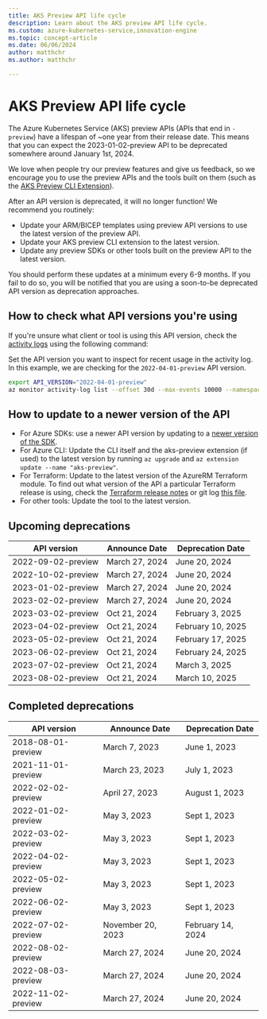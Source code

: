 ```yaml
---
title: AKS Preview API life cycle
description: Learn about the AKS preview API life cycle.
ms.custom: azure-kubernetes-service,innovation-engine
ms.topic: concept-article
ms.date: 06/06/2024
author: matthchr
ms.author: matthchr

---
```


# AKS Preview API life cycle

The Azure Kubernetes Service (AKS) preview APIs (APIs that end in `-preview`) have a lifespan of ~one year from their release date.
This means that you can expect the 2023-01-02-preview API to be deprecated somewhere around January 1st, 2024. 

We love when people try our preview features and give us feedback, so we encourage you to use the preview APIs and the
tools built on them (such as the [AKS Preview CLI Extension](https://github.com/Azure/azure-cli-extensions/tree/main/src/aks-preview)).

After an API version is deprecated, it will no longer function! We recommend you routinely:
- Update your ARM/BICEP templates using preview API versions to use the latest version of the preview API.
- Update your AKS preview CLI extension to the latest version.
- Update any preview SDKs or other tools built on the preview API to the latest version.

You should perform these updates at a minimum every 6-9 months. If you fail to do so, you will be notified that you are using a soon-to-be deprecated 
API version as deprecation approaches.

## How to check what API versions you're using

If you're unsure what client or tool is using this API version, check the [activity logs](/azure/azure-monitor/essentials/activity-log)
using the following command:

Set the API version you want to inspect for recent usage in the activity log. In this example, we are checking for the `2022-04-01-preview` API version.

```bash
export API_VERSION="2022-04-01-preview"
az monitor activity-log list --offset 30d --max-events 10000 --namespace microsoft.containerservice --query "[?eventName.value == 'EndRequest' && contains(not_null(httpRequest.uri,''), '$API_VERSION')]"
```

## How to update to a newer version of the API

- For Azure SDKs: use a newer API version by updating to a [newer version of the SDK](https://azure.github.io/azure-sdk/releases/latest/index.html?search=containerservice).
- For Azure CLI: Update the CLI itself and the aks-preview extension (if used) to the latest version by running `az upgrade` and `az extension update --name "aks-preview"`.
- For Terraform: Update to the latest version of the AzureRM Terraform module. To find out what version of the API a particular Terraform release is using,
  check the [Terraform release notes](/azure/developer/terraform/provider-version-history-azurerm) or 
  git log [this file](https://github.com/hashicorp/terraform-provider-azurerm/blob/main/internal/services/containers/client/client.go).
- For other tools: Update the tool to the latest version.


## Upcoming deprecations

| API version        | Announce Date     | Deprecation Date  |
|--------------------|-------------------|-------------------|
| 2022-09-02-preview | March 27, 2024    | June 20, 2024     |
| 2022-10-02-preview | March 27, 2024    | June 20, 2024     |
| 2023-01-02-preview | March 27, 2024    | June 20, 2024     |
| 2023-02-02-preview | March 27, 2024    | June 20, 2024     |
| 2023-03-02-preview | Oct 21, 2024      | February 3, 2025  |
| 2023-04-02-preview | Oct 21, 2024      | February 10, 2025 |
| 2023-05-02-preview | Oct 21, 2024      | February 17, 2025 |
| 2023-06-02-preview | Oct 21, 2024      | February 24, 2025 |
| 2023-07-02-preview | Oct 21, 2024      | March 3, 2025     |
| 2023-08-02-preview | Oct 21, 2024      | March 10, 2025    |

## Completed deprecations

| API version        | Announce Date     | Deprecation Date  |
|--------------------|-------------------|-------------------|
| 2018-08-01-preview | March 7, 2023     | June 1, 2023      |
| 2021-11-01-preview | March 23, 2023    | July 1, 2023      |
| 2022-02-02-preview | April 27, 2023    | August 1, 2023    |
| 2022-01-02-preview | May 3, 2023       | Sept 1, 2023      |
| 2022-03-02-preview | May 3, 2023       | Sept 1, 2023      |
| 2022-04-02-preview | May 3, 2023       | Sept 1, 2023      |
| 2022-05-02-preview | May 3, 2023       | Sept 1, 2023      |
| 2022-06-02-preview | May 3, 2023       | Sept 1, 2023      |
| 2022-07-02-preview | November 20, 2023 | February 14, 2024 |
| 2022-08-02-preview | March 27, 2024    | June 20, 2024     |
| 2022-08-03-preview | March 27, 2024    | June 20, 2024     |
| 2022-11-02-preview | March 27, 2024    | June 20, 2024     |